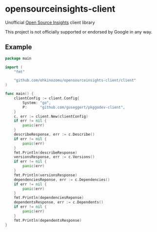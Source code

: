 # opensourceinsights-client

Unofficial [Open Source Insights](https://deps.dev/) client library

This project is not officially supported or endorsed by Google in any way.

## Example

```go
package main

import (
	"fmt"

	"github.com/ohkinozomu/opensourceinsights-client/client"
)

func main() {
	clientConfig := client.Config{
		System: "go",
		P:      "github.com/guseggert/pkggodev-client",
	}
	c, err := client.New(clientConfig)
	if err != nil {
		panic(err)
	}
	describeResponse, err := c.Describe()
	if err != nil {
		panic(err)
	}
	fmt.Println(describeResponse)
	versionsResponse, err := c.Versions()
	if err != nil {
		panic(err)
	}
	fmt.Println(versionsResponse)
	dependenciesReponse, err := c.Dependencies()
	if err != nil {
		panic(err)
	}
	fmt.Println(dependenciesReponse)
	dependentsResponse, err := c.Dependents()
	if err != nil {
		panic(err)
	}
	fmt.Println(dependentsResponse)
}

```